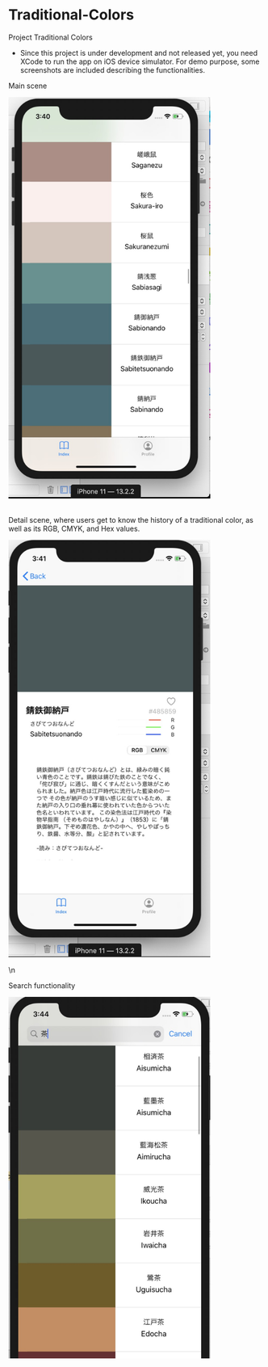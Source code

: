 # Traditional-Colors

Project Traditional Colors

* Since this project is under development and not released yet, you need XCode to run the app on iOS device simulator.
  For demo purpose, some screenshots are included describing the functionalities.
  
  

Main scene

<img src="demo%20images/app%20demo%20main%20view.jpg?raw=true" width="400">
</br></br>

Detail scene, where users get to know the history of a traditional color, as well as its RGB, CMYK, and Hex values.

<img src="demo%20images/app%20demo%20detail%20view.jpg?raw=true" width="400">

\n

Search functionality

<img src="demo%20images/app%20demo%20search%20function.jpg?raw=true" width="400">
